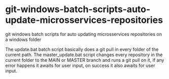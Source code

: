 # git-windows-batch-scripts-auto-update-microsservices-repositories
git windows batch scripts for auto updating microsservices repositories on a windows folder

The update.bat batch script basically does a git pull in every folder of the current path.
The master_update.bat script changes every repository in the current folder to the MAIN or MASTER branch and runs a git pull on it, if any error happens it awaits for user input, on success it also awaits for user input.
